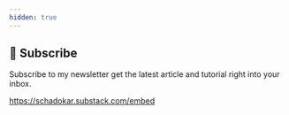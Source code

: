 ```yaml
---
hidden: true
---
```


## :wave: Subscribe

Subscribe to my newsletter get the latest article and tutorial right into your inbox. 

https://schadokar.substack.com/embed
